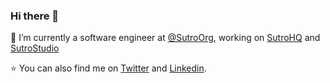 ### Hi there 👋

🔭 I’m currently a software engineer at [@SutroOrg](https://github.com/SutroOrg), working on [SutroHQ](https://sutrohq.com) and [SutroStudio](https://withsutro.com)

⭐️ You can also find me on [Twitter](https://twitter.com/hiradary) and [Linkedin](https://linkedin.com/in/hiradarshadi).

<!--
**hiradary/hiradary** is a ✨ _special_ ✨ repository because its `README.md` (this file) appears on your GitHub profile.

Here are some ideas to get you started:

- 🔭 I’m currently working on ...
- 🌱 I’m currently learning ...
- 👯 I’m looking to collaborate on ...
- 🤔 I’m looking for help with ...
- 💬 Ask me about ...
- 📫 How to reach me: ...
- 😄 Pronouns: ...
- ⚡ Fun fact: ...
-->
